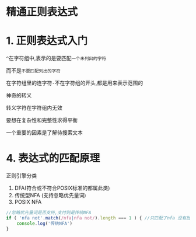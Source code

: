 # 精通正则表达式

# 1. 正则表达式入门

`^`在字符组中,表示的是要匹配`一个未列出的字符`

而不是`不要匹配列出的字符`

在字符组里的连字符`-`不在字符组的开头,都是用来表示范围的

神奇的转义

转义字符在字符组内无效

要想在复杂性和完整性求得平衡

一个重要的因素是了解待搜索文本

# 4. 表达式的匹配原理

正则引擎分类

1. DFA(符合或不符合POSIX标准的都属此类)
2. 传统型NFA (支持忽略优先量词)
3. POSIX NFA

```javascript
//忽略优先量词是否支持,支付则是传统NFA
if ( 'nfa not'.match(/nfa|nfa not/).length === 1 ) { //只匹配了nfa 没有批核nfa not
    console.log('传统NFA')
}
```
                                                                                                                                                                                             